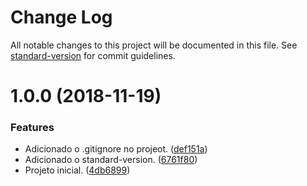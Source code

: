 # Change Log

All notable changes to this project will be documented in this file. See [standard-version](https://github.com/conventional-changelog/standard-version) for commit guidelines.

<a name="1.0.0"></a>
# 1.0.0 (2018-11-19)


### Features

* Adicionado o .gitignore no projeot. ([def151a](https://github.com/danielso2007/leitura_arquivo_node/commit/def151a))
* Adicionado o standard-version. ([6761f80](https://github.com/danielso2007/leitura_arquivo_node/commit/6761f80))
* Projeto inicial. ([4db6899](https://github.com/danielso2007/leitura_arquivo_node/commit/4db6899))
